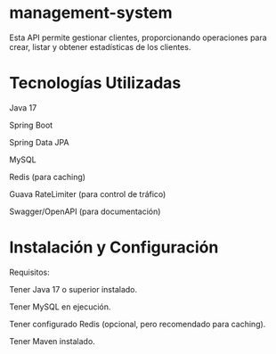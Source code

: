 # management-system

Esta API permite gestionar clientes, proporcionando operaciones para crear, listar y obtener estadísticas de los clientes.

# Tecnologías Utilizadas

Java 17

Spring Boot

Spring Data JPA

MySQL

Redis (para caching)

Guava RateLimiter (para control de tráfico)

Swagger/OpenAPI (para documentación)

# Instalación y Configuración

Requisitos:

Tener Java 17 o superior instalado.

Tener MySQL en ejecución.

Tener configurado Redis (opcional, pero recomendado para caching).

Tener Maven instalado.



